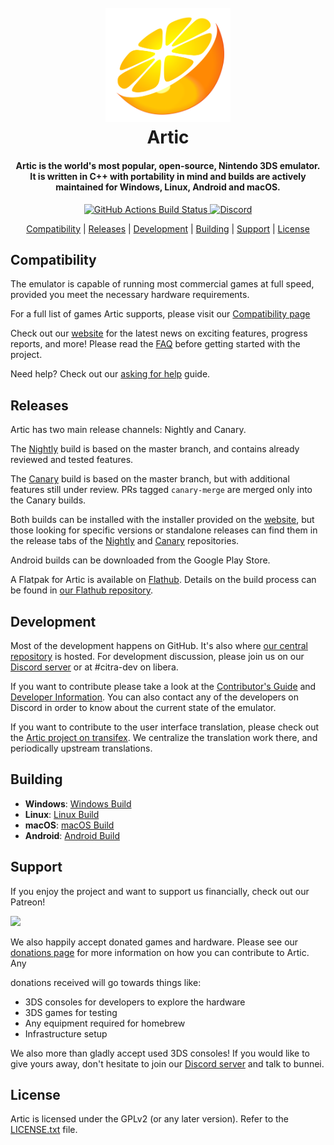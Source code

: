 <h1 align="center">
  <br>
  <a href="https://artic-emu.org/"><img src="https://raw.githubusercontent.com/citra-emu/citra-assets/master/Main/citra_logo.svg" alt="Artic" width="200"></a>
  <br>
  <b>Artic</b>
  <br>
</h1>

<h4 align="center"><b>Artic</b> is the world's most popular, open-source, Nintendo 3DS emulator.
<br>
It is written in C++ with portability in mind and builds are actively maintained for Windows, Linux, Android and macOS.
</h4>

<p align="center">
    <a href="https://github.com/citra-emu/citra/actions/">
        <img src="https://github.com/citra-emu/citra/workflows/citra-ci/badge.svg"
            alt="GitHub Actions Build Status">
    </a>
    <a href="https://discord.gg/FAXfZV9">
        <img src="https://img.shields.io/discord/220740965957107713?color=%237289DA&label=Artic&logo=discord&logoColor=white"
            alt="Discord">
    </a>
</p>

<p align="center">
  <a href="#compatibility">Compatibility</a> |
  <a href="#releases">Releases</a> |
  <a href="#development">Development</a> |
  <a href="#building">Building</a> |
  <a href="#support">Support</a> |
  <a href="#license">License</a>
</p>


## Compatibility

The emulator is capable of running most commercial games at full speed, provided you meet the necessary hardware requirements.

For a full list of games Artic supports, please visit our [Compatibility page](https://artic-emu.org/game/)

Check out our [website](https://artic-emu.org/) for the latest news on exciting features, progress reports, and more!
Please read the [FAQ](https://artic-emu.org/wiki/faq/) before getting started with the project.

Need help? Check out our [asking for help](https://artic-emu.org/help/reference/asking/) guide.

## Releases

Artic has two main release channels: Nightly and Canary.

The [Nightly](https://github.com/AURA-69/artic-nightly) build is based on the master branch, and contains already reviewed and tested features.

The [Canary](https://github.com/AURA-69/artic-canary) build is based on the master branch, but with additional features still under review. PRs tagged `canary-merge` are merged only into the Canary builds.

Both builds can be installed with the installer provided on the [website](https://artic-emu.org/download/), but those looking for specific versions or standalone releases can find them in the release tabs of the [Nightly](https://github.com/AURA-69/artic-nightly/releases) and [Canary](https://github.com/AURA-69/artic-canary/releases) repositories.

Android builds can be downloaded from the Google Play Store.

A Flatpak for Artic is available on [Flathub](https://flathub.org/apps/details/org.citra_emu.citra). Details on the build process can be found in [our Flathub repository](https://github.com/flathub/org.citra_emu.citra).

## Development

Most of the development happens on GitHub. It's also where [our central repository](https://github.com/citra-emu/citra) is hosted.
For development discussion, please join us on our [Discord server](https://artic-emu.org/discord/) or at #citra-dev on libera.

If you want to contribute please take a look at the [Contributor's Guide](https://github.com/AURA-69/artic/wiki/Contributing) and [Developer Information](https://github.com/AURA-69/artic/wiki/Developer-Information). You can also contact any of the developers on Discord in order to know about the current state of the emulator.

If you want to contribute to the user interface translation, please check out the [Artic project on transifex](https://www.transifex.com/citra/citra). We centralize the translation work there, and periodically upstream translations.

## Building

* __Windows__: [Windows Build](https://github.com/AURA-69/artic/wiki/Building-For-Windows)
* __Linux__: [Linux Build](https://github.com/AURA-69/artic/wiki/Building-For-Linux)
* __macOS__: [macOS Build](https://github.com/AURA-69/artic/wiki/Building-for-macOS)
* __Android__: [Android Build](https://github.com/AURA-69/artic/wiki/Building-for-Android)


## Support

If you enjoy the project and want to support us financially, check out our Patreon!

<a href="https://www.patreon.com/citraemu">
    <img src="https://c5.patreon.com/external/logo/become_a_patron_button@2x.png" width="160">
</a>

We also happily accept donated games and hardware.
Please see our [donations page](https://artic-emu.org/donate/) for more information on how you can contribute to Artic.
Any

 donations received will go towards things like:
* 3DS consoles for developers to explore the hardware
* 3DS games for testing
* Any equipment required for homebrew
* Infrastructure setup

We also more than gladly accept used 3DS consoles! If you would like to give yours away, don't hesitate to join our [Discord server](https://artic-emu.org/discord/) and talk to bunnei.


## License

Artic is licensed under the GPLv2 (or any later version). Refer to the [LICENSE.txt](https://github.com/citra-emu/citra/blob/master/license.txt) file.
